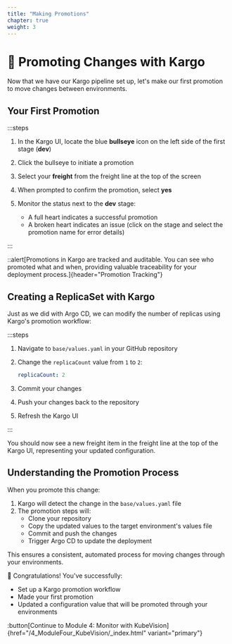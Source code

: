 ```yaml
---
title: "Making Promotions"
chapter: true
weight: 3
---
```


# 🚀 Promoting Changes with Kargo

Now that we have our Kargo pipeline set up, let's make our first promotion to move changes between environments.

## Your First Promotion

:::steps

1. In the Kargo UI, locate the blue **bullseye** icon on the left side of the first stage (**dev**)
   
2. Click the bullseye to initiate a promotion

3. Select your **freight** from the freight line at the top of the screen

4. When prompted to confirm the promotion, select **yes**

5. Monitor the status next to the **dev** stage:
   - A full heart indicates a successful promotion
   - A broken heart indicates an issue (click on the stage and select the promotion name for error details)

:::

::alert[Promotions in Kargo are tracked and auditable. You can see who promoted what and when, providing valuable traceability for your deployment process.]{header="Promotion Tracking"}

## Creating a ReplicaSet with Kargo

Just as we did with Argo CD, we can modify the number of replicas using Kargo's promotion workflow:

:::steps

1. Navigate to `base/values.yaml` in your GitHub repository

2. Change the `replicaCount` value from `1` to `2`:

   ```yaml
   replicaCount: 2
   ```

3. Commit your changes

4. Push your changes back to the repository

5. Refresh the Kargo UI

:::

You should now see a new freight item in the freight line at the top of the Kargo UI, representing your updated configuration.

## Understanding the Promotion Process

When you promote this change:

1. Kargo will detect the change in the `base/values.yaml` file
2. The promotion steps will:
   - Clone your repository
   - Copy the updated values to the target environment's values file
   - Commit and push the changes
   - Trigger Argo CD to update the deployment

This ensures a consistent, automated process for moving changes through your environments.

🎉 Congratulations! You've successfully:
- Set up a Kargo promotion workflow
- Made your first promotion
- Updated a configuration value that will be promoted through your environments

:button[Continue to Module 4: Monitor with KubeVision]{href="/4_ModuleFour_KubeVision/_index.html" variant="primary"}

